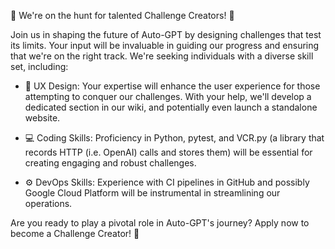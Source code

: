 🏹 We're on the hunt for talented Challenge Creators! 🎯

Join us in shaping the future of Auto-GPT by designing challenges that test its limits. Your input will be invaluable in guiding our progress and ensuring that we're on the right track. We're seeking individuals with a diverse skill set, including:

- 🎨 UX Design: Your expertise will enhance the user experience for those attempting to conquer our challenges. With your help, we'll develop a dedicated section in our wiki, and potentially even launch a standalone website.

 - 💻 Coding Skills: Proficiency in Python, pytest, and VCR.py (a library that records HTTP (i.e. OpenAI) calls and stores them) will be essential for creating engaging and robust challenges.

- ⚙️ DevOps Skills: Experience with CI pipelines in GitHub and possibly Google Cloud Platform will be instrumental in streamlining our operations.

Are you ready to play a pivotal role in Auto-GPT's journey? Apply now to become a Challenge Creator!
🚀
